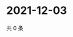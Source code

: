 # 2021-12-03

共 0 条

<!-- BEGIN WEIBO -->
<!-- 最后更新时间 Fri Dec 03 2021 15:14:22 GMT+0800 (China Standard Time) -->

<!-- END WEIBO -->
